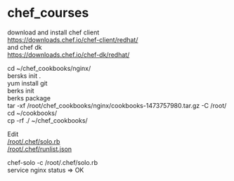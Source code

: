 # chef_courses
download and install chef client  
https://downloads.chef.io/chef-client/redhat/  
and chef dk  
https://downloads.chef.io/chef-dk/redhat/  
  
  
cd ~/chef_cookbooks/nginx/  
bersks init .  
yum install git  
berks init   
berks package  
tar -xf /root/chef_cookbooks/nginx/cookbooks-1473757980.tar.gz -C /root/  
cd ~/cookbooks/  
cp -rf ./ ~/chef_cookbooks/  
  
Edit  
[/root/.chef/solo.rb](solo.rb)  
[/root/.chef/runlist.json](runlist.json)  
  
  
chef-solo -c /root/.chef/solo.rb  
service nginx status => OK  
